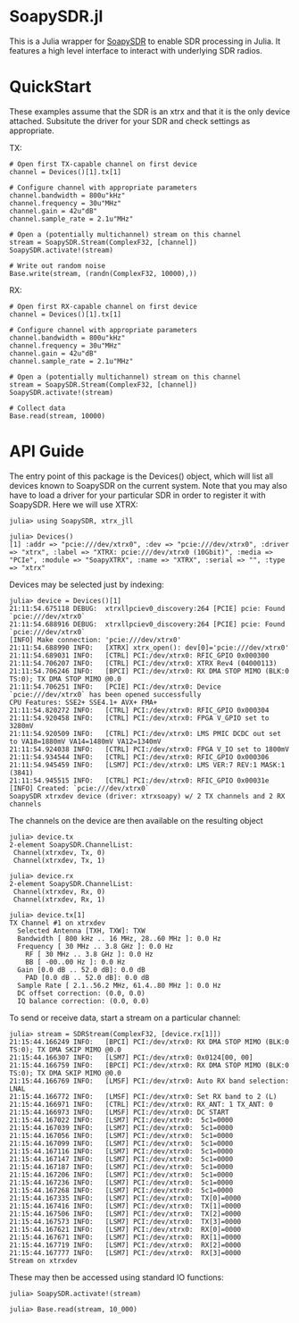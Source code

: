 # SoapySDR.jl

This is a Julia wrapper for [SoapySDR](https://github.com/pothosware/SoapySDR/wiki) to enable SDR processing in Julia.
It features a high level interface to interact with underlying SDR radios.

# QuickStart

These examples assume that the SDR is an xtrx and that it is the only
device attached. Subsitute the driver for your SDR and check settings
as appropriate.

TX:
```
# Open first TX-capable channel on first device
channel = Devices()[1].tx[1]

# Configure channel with appropriate parameters
channel.bandwidth = 800u"kHz"
channel.frequency = 30u"MHz"
channel.gain = 42u"dB"
channel.sample_rate = 2.1u"MHz"

# Open a (potentially multichannel) stream on this channel
stream = SoapySDR.Stream(ComplexF32, [channel])
SoapySDR.activate!(stream)

# Write out random noise
Base.write(stream, (randn(ComplexF32, 10000),))
```

RX:
```
# Open first RX-capable channel on first device
channel = Devices()[1].tx[1]

# Configure channel with appropriate parameters
channel.bandwidth = 800u"kHz"
channel.frequency = 30u"MHz"
channel.gain = 42u"dB"
channel.sample_rate = 2.1u"MHz"

# Open a (potentially multichannel) stream on this channel
stream = SoapySDR.Stream(ComplexF32, [channel])
SoapySDR.activate!(stream)

# Collect data
Base.read(stream, 10000)
```

# API Guide

The entry point of this package is the Devices() object, which will list
all devices known to SoapySDR on the current system. Note that you may
also have to load a driver for your particular SDR in order to register
it with SoapySDR. Here we will use XTRX:

```
julia> using SoapySDR, xtrx_jll

julia> Devices()
[1] :addr => "pcie:///dev/xtrx0", :dev => "pcie:///dev/xtrx0", :driver => "xtrx", :label => "XTRX: pcie:///dev/xtrx0 (10Gbit)", :media => "PCIe", :module => "SoapyXTRX", :name => "XTRX", :serial => "", :type => "xtrx"
```

Devices may be selected just by indexing:
```
julia> device = Devices()[1]
21:11:54.675118 DEBUG:  xtrxllpciev0_discovery:264 [PCIE] pcie: Found `pcie:///dev/xtrx0`
21:11:54.688916 DEBUG:  xtrxllpciev0_discovery:264 [PCIE] pcie: Found `pcie:///dev/xtrx0`
[INFO] Make connection: 'pcie:///dev/xtrx0'
21:11:54.688990 INFO:   [XTRX] xtrx_open(): dev[0]='pcie:///dev/xtrx0'
21:11:54.689031 INFO:   [CTRL] PCI:/dev/xtrx0: RFIC_GPIO 0x000300
21:11:54.706207 INFO:   [CTRL] PCI:/dev/xtrx0: XTRX Rev4 (04000113)
21:11:54.706246 INFO:   [BPCI] PCI:/dev/xtrx0: RX DMA STOP MIMO (BLK:0 TS:0); TX DMA STOP MIMO @0.0
21:11:54.706251 INFO:   [PCIE] PCI:/dev/xtrx0: Device `pcie:///dev/xtrx0` has been opened successfully
CPU Features: SSE2+ SSE4.1+ AVX+ FMA+
21:11:54.820272 INFO:   [CTRL] PCI:/dev/xtrx0: RFIC_GPIO 0x000304
21:11:54.920458 INFO:   [CTRL] PCI:/dev/xtrx0: FPGA V_GPIO set to 3280mV
21:11:54.920509 INFO:   [CTRL] PCI:/dev/xtrx0: LMS PMIC DCDC out set to VA18=1880mV VA14=1480mV VA12=1340mV
21:11:54.924038 INFO:   [CTRL] PCI:/dev/xtrx0: FPGA V_IO set to 1800mV
21:11:54.934544 INFO:   [CTRL] PCI:/dev/xtrx0: RFIC_GPIO 0x000306
21:11:54.945459 INFO:   [LSM7] PCI:/dev/xtrx0: LMS VER:7 REV:1 MASK:1 (3841)
21:11:54.945515 INFO:   [CTRL] PCI:/dev/xtrx0: RFIC_GPIO 0x00031e
[INFO] Created: `pcie:///dev/xtrx0`
SoapySDR xtrxdev device (driver: xtrxsoapy) w/ 2 TX channels and 2 RX channels
```

The channels on the device are then available on the resulting object
```
julia> device.tx
2-element SoapySDR.ChannelList:
 Channel(xtrxdev, Tx, 0)
 Channel(xtrxdev, Tx, 1)

julia> device.rx
2-element SoapySDR.ChannelList:
 Channel(xtrxdev, Rx, 0)
 Channel(xtrxdev, Rx, 1)

julia> device.tx[1]
TX Channel #1 on xtrxdev
  Selected Antenna [TXH, TXW]: TXW
  Bandwidth [ 800 kHz .. 16 MHz, 28..60 MHz ]: 0.0 Hz
  Frequency [ 30 MHz .. 3.8 GHz ]: 0.0 Hz
    RF [ 30 MHz .. 3.8 GHz ]: 0.0 Hz
    BB [ -00..00 Hz ]: 0.0 Hz
  Gain [0.0 dB .. 52.0 dB]: 0.0 dB
    PAD [0.0 dB .. 52.0 dB]: 0.0 dB
  Sample Rate [ 2.1..56.2 MHz, 61.4..80 MHz ]: 0.0 Hz
  DC offset correction: (0.0, 0.0)
  IQ balance correction: (0.0, 0.0)
```

To send or receive data, start a stream on a particular channel:
```
julia> stream = SDRStream(ComplexF32, [device.rx[1]])
21:15:44.166249 INFO:   [BPCI] PCI:/dev/xtrx0: RX DMA STOP MIMO (BLK:0 TS:0); TX DMA SKIP MIMO @0.0
21:15:44.166307 INFO:   [LSM7] PCI:/dev/xtrx0: 0x0124[00, 00]
21:15:44.166759 INFO:   [BPCI] PCI:/dev/xtrx0: RX DMA STOP MIMO (BLK:0 TS:0); TX DMA SKIP MIMO @0.0
21:15:44.166769 INFO:   [LMSF] PCI:/dev/xtrx0: Auto RX band selection: LNAL
21:15:44.166772 INFO:   [LMSF] PCI:/dev/xtrx0: Set RX band to 2 (L)
21:15:44.166971 INFO:   [CTRL] PCI:/dev/xtrx0: RX_ANT: 1 TX_ANT: 0
21:15:44.166973 INFO:   [LMSF] PCI:/dev/xtrx0: DC START
21:15:44.167022 INFO:   [LSM7] PCI:/dev/xtrx0:  5c1=0000
21:15:44.167039 INFO:   [LSM7] PCI:/dev/xtrx0:  5c1=0000
21:15:44.167056 INFO:   [LSM7] PCI:/dev/xtrx0:  5c1=0000
21:15:44.167099 INFO:   [LSM7] PCI:/dev/xtrx0:  5c1=0000
21:15:44.167116 INFO:   [LSM7] PCI:/dev/xtrx0:  5c1=0000
21:15:44.167147 INFO:   [LSM7] PCI:/dev/xtrx0:  5c1=0000
21:15:44.167187 INFO:   [LSM7] PCI:/dev/xtrx0:  5c1=0000
21:15:44.167206 INFO:   [LSM7] PCI:/dev/xtrx0:  5c1=0000
21:15:44.167236 INFO:   [LSM7] PCI:/dev/xtrx0:  5c1=0000
21:15:44.167268 INFO:   [LSM7] PCI:/dev/xtrx0:  5c1=0000
21:15:44.167335 INFO:   [LSM7] PCI:/dev/xtrx0:  TX[0]=0000
21:15:44.167416 INFO:   [LSM7] PCI:/dev/xtrx0:  TX[1]=0000
21:15:44.167506 INFO:   [LSM7] PCI:/dev/xtrx0:  TX[2]=0000
21:15:44.167573 INFO:   [LSM7] PCI:/dev/xtrx0:  TX[3]=0000
21:15:44.167621 INFO:   [LSM7] PCI:/dev/xtrx0:  RX[0]=0000
21:15:44.167671 INFO:   [LSM7] PCI:/dev/xtrx0:  RX[1]=0000
21:15:44.167719 INFO:   [LSM7] PCI:/dev/xtrx0:  RX[2]=0000
21:15:44.167777 INFO:   [LSM7] PCI:/dev/xtrx0:  RX[3]=0000
Stream on xtrxdev
```

These may then be accessed using standard IO functions:
```
julia> SoapySDR.activate!(stream)

julia> Base.read(stream, 10_000)
```